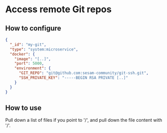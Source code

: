 # Access remote Git repos

## How to configure

```json
{
  "_id": "my-git",
  "type": "system:microservice",
  "docker": {
    "image": "[..]",
    "port": 5000,
    "environment": {
      "GIT_REPO": "git@github.com:sesam-community/git-ssh.git",
      "SSH_PRIVATE_KEY": "-----BEGIN RSA PRIVATE [..]"  
    }
  }
}
```

## How to use

Pull down a list of files if you point to '/<directory>', and pull down the file content with '/<file-path>'.
